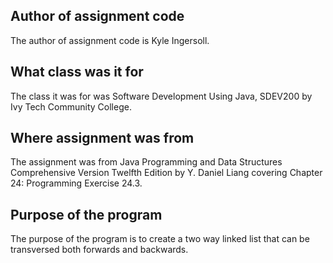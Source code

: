 ## Author of assignment code
The author of assignment code is Kyle Ingersoll.

## What class was it for 
The class it was for was Software Development Using Java, SDEV200 by Ivy Tech Community College.

## Where assignment was from
The assignment was from Java Programming and Data Structures Comprehensive Version Twelfth Edition by Y. Daniel Liang covering Chapter 24: Programming Exercise 24.3.

## Purpose of the program
The purpose of the program is to create a two way linked list that can be transversed both forwards and backwards.
